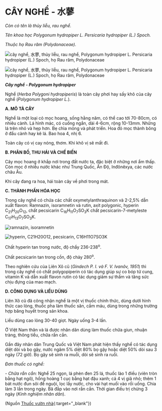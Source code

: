 # CÂY NGHỂ - 水蓼

*Còn có tên là thủy liễu, rau nghể.*

*Tên khoa học Polygonum hydropiper L. Persicaria hydropiper (L.) Spoch.*

*Thuộc họ Rau răm (Polydonaceae).*

![cây nghể, 水蓼, thủy liễu, rau nghể, Polygonum hydropiper L. Persicaria hydropiper \(L.\) Spoch, họ Rau răm, Polydonaceae](/imgs/caythuoc/dtl/cay-nghe.jpg)

![cây nghể, 水蓼, thủy liễu, rau nghể, Polygonum hydropiper L. Persicaria hydropiper \(L.\) Spoch, họ Rau răm, Polydonaceae](/imgs/caythuoc/dtl/cay-nghe-2.jpg)

***Cây nghể - Polygonum hydropiper***

Nghể (*Herba Polygoni hydropiperis*) là toàn cây phơi hay sấy khô của cây nghể (*Polygonum hydropiper L.*).

**A. MÔ TẢ CÂY**

Nghể là một loại cỏ mọc hoang, sống hằng năm, có thể cao tới 70-80cm, có nhiêu cành. Lá hình mác, có cuống ngắn, dài 4-6cm, rộng 10-13mm. Những lá trên nhỏ và hẹp hơn. Bẹ chìa mỏng và phát triển. Hoa đỏ mọc thành bông ở đầu cành hay kẽ lá. Bao hoa 4, nhị 6.

Toàn cây có vị cay nóng, thơm. Khi khô vị sẽ mất đi.

**B. PHÂN BỐ, THU HÁI VÀ CHẾ BIẾN**

Cây mọc hoang ở khắp nơi trong đất nước ta, đặc biệt ở những nơi ẩm thấp. Còn mọc ở nhiều nước khác như Trung Quốc, Ấn Độ, Inđônêxya, các nước châu Âu.

Khi cây đang ra hoa, hái toàn cây về phơi trong mát.

**C. THÀNH PHẦN HÓA HỌC**

Trong cây nghể có chứa các chất oxymetylanthraquinon và 2-2,5% dẫn xuất flavon: Ramnazin, isoramnetin và rutin, axit polygonic, hyperin C<sub>21</sub>H<sub>20</sub>O<sub>12</sub>, chất pecsicarin C<sub>16</sub>H<sub>11</sub>O<sub>7</sub>SO<sub>3</sub>K chất pecsicarin-7-metyleste C<sub>17</sub>H<sub>13</sub>O<sub>7</sub>SO<sub>3</sub>K.

![ramnazin, isoramnetin](/imgs/caythuoc/dtl/cay-nghe-3.jpg)

![hyperin, C21H20O12, pecsicarin, C16H11O7SO3K](/imgs/caythuoc/dtl/cay-nghe-4.jpg)

Chất hyperin tan trong nước, độ chẩy 236-238<sup>o</sup>.

Chất pecsicarin tan trong cồn, độ chảy 280<sup>o</sup>.

Theo nghiên cứu của Liên Xô cũ (*Gindech P. I. và F. V. Ivanôv, 1951*) thì trong cây nghể có chất polygopiperin có tác dụng giúp sự co bóp tử cung, vitamin K và dẫn xuất flavon rutin có tác dụng giảm sự thấm và tăng sức chịu đựng của mao mạch.

**D. CÔNG DỤNG VÀ LIỀU DÙNG**

Liên Xô cũ đã công nhận nghể là một vị thuốc chính thức, dùng dưới hình thức cao lỏng, thuốc pha làm thuốc săn, cầm máu, dùng trong những trường hợp băng huyết trong sản khoa.

Liều dùng cao lỏng 30-40 giọt. Ngày uống 3-4 lần.

Ở Việt Nam thân và lá được nhân dân dùng làm thuốc chữa giun, nhuận tràng, thông tiểu, chữa rắn cắn.

Gần đây nhân dân Trung Quốc và Việt Nam phát hiện thấy nghể có tác dụng diệt dòi và bọ gậy, nước ngâm 5% diệt 80% bọ gậy hoặc diệt 50% dòi sau 3 ngày (72 giờ). Bọ gậy sẽ sinh ra muỗi, dòi sẽ sinh ra ruồi.

*Đơn thuốc có nghể:*

*- Chữa rắn cắn:* Nghể 25 ngọn, lá phèn đen 25 lá, thuốc lào 1 điếu (viên tròn bằng hạt ngô), hồng hoàng 1 cục bằng hạt đậu xanh; cả 4 vị giã nhỏ; thêm 1 bát nước đun sôi để nguội, lọc lấy nước, cho vài hạt muối vào rồi uống. Chia làm 3 lần trong ngày. Bã đắp vào nơi rắn cắn. Thời gian điều trị chừng 3 ngày (*Kinh nghiệm nhân dân*).


(Nguồn [Thuốc vườn nhà](http://thuocvuonnha.com){:target="_blank"})